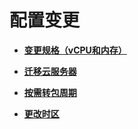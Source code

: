 # 配置变更<a name="ZH-CN_TOPIC_0140313882"></a>

-   **[变更规格（vCPU和内存）](变更规格（vCPU和内存）.md)**  

-   **[迁移云服务器](迁移云服务器.md)**  

-   **[按需转包周期](按需转包周期.md)**  

-   **[更改时区](更改时区.md)**  


